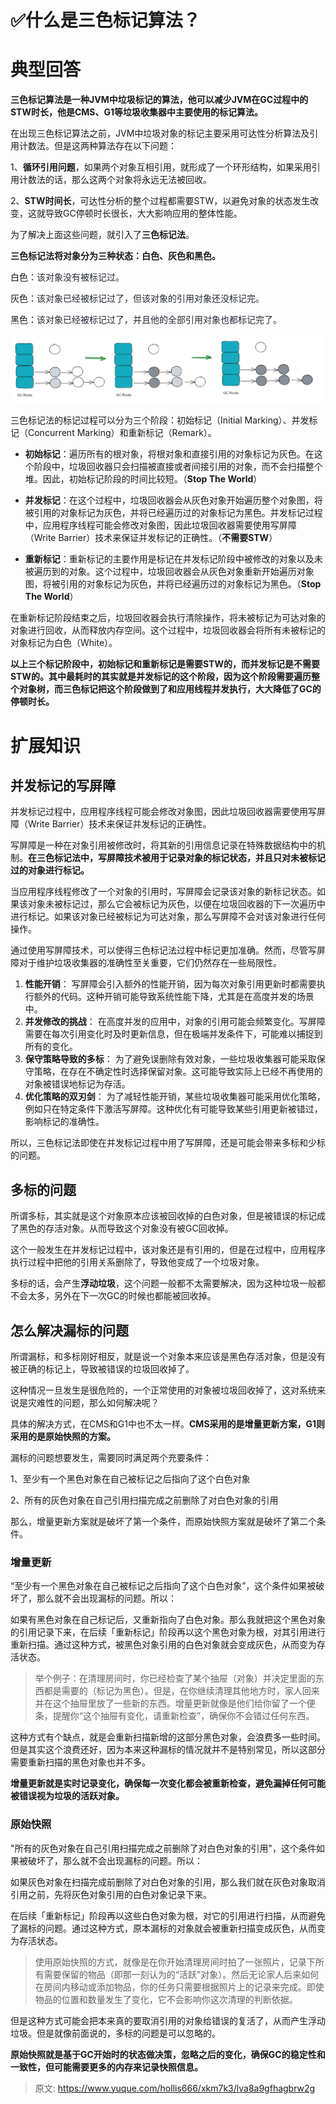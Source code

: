 # ✅什么是三色标记算法？

# 典型回答


**三色标记算法是一种JVM中垃圾标记的算法，他可以减少JVM在GC过程中的STW时长，他是CMS、G1等垃圾收集器中主要使用的标记算法。**



在出现三色标记算法之前，JVM中垃圾对象的标记主要采用可达性分析算法及引用计数法。但是这两种算法存在以下问题：



1、**循环引用问题**，如果两个对象互相引用，就形成了一个环形结构，如果采用引用计数法的话，那么这两个对象将永远无法被回收。



2、**STW时间长**，可达性分析的整个过程都需要STW，以避免对象的状态发生改变，这就导致GC停顿时长很长，大大影响应用的整体性能。



为了解决上面这些问题，就引入了**三色标记法**。



**三色标记法将对象分为三种状态：白色、灰色和黑色。**



白色：<font style="color:rgb(37, 41, 51);">该对象没有被标记过。</font>

灰色：<font style="color:rgb(37, 41, 51);">该对象已经被标记过了，但该对象的引用对象还没标记完。</font>

黑色：<font style="color:rgb(37, 41, 51);">该对象已经被标记过了，并且他的全部引用对象也都标记完了。</font>

<font style="color:rgb(37, 41, 51);"></font>

![1678616351411-1a4bf73b-4ddf-4eea-a630-782cba47a061.png](./img/wwhBEto62NIjErHM/1678616351411-1a4bf73b-4ddf-4eea-a630-782cba47a061-969542.png)

<font style="color:rgb(37, 41, 51);"></font>

三色标记法的标记过程可以分为三个阶段：初始标记（Initial Marking）、并发标记（Concurrent Marking）和重新标记（Remark）。



+ **初始标记**：遍历所有的根对象，将根对象和直接引用的对象标记为灰色。在这个阶段中，垃圾回收器只会扫描被直接或者间接引用的对象，而不会扫描整个堆。因此，初始标记阶段的时间比较短。（**Stop The World**）



+ **并发标记**：在这个过程中，垃圾回收器会从灰色对象开始遍历整个对象图，将被引用的对象标记为灰色，并将已经遍历过的对象标记为黑色。并发标记过程中，应用程序线程可能会修改对象图，因此垃圾回收器需要使用写屏障（Write Barrier）技术来保证并发标记的正确性。（**不需要STW**）



+ **重新标记**：重新标记的主要作用是标记在并发标记阶段中被修改的对象以及未被遍历到的对象。这个过程中，垃圾回收器会从灰色对象重新开始遍历对象图，将被引用的对象标记为灰色，并将已经遍历过的对象标记为黑色。（**Stop The World**）



在重新标记阶段结束之后，垃圾回收器会执行清除操作，将未被标记为可达对象的对象进行回收，从而释放内存空间。这个过程中，垃圾回收器会将所有未被标记的对象标记为白色（White）。



**以上三个标记阶段中，初始标记和重新标记是需要STW的，而并发标记是不需要STW的。其中最耗时的其实就是并发标记的这个阶段，因为这个阶段需要遍历整个对象树，而三色标记把这个阶段做到了和应用线程并发执行，大大降低了GC的停顿时长。**



# 扩展知识


## 并发标记的写屏障


并发标记过程中，应用程序线程可能会修改对象图，因此垃圾回收器需要使用写屏障（Write Barrier）技术来保证并发标记的正确性。



写屏障是一种在对象引用被修改时，将其新的引用信息记录在特殊数据结构中的机制。**在三色标记法中，写屏障技术被用于记录对象的标记状态，并且只对未被标记过的对象进行标记。**



当应用程序线程修改了一个对象的引用时，写屏障会记录该对象的新标记状态。如果该对象未被标记过，那么它会被标记为灰色，以便在垃圾回收器的下一次遍历中进行标记。如果该对象已经被标记为可达对象，那么写屏障不会对该对象进行任何操作。



通过使用写屏障技术，可以使得三色标记法过程中标记更加准确。然而，尽管写屏障对于维护垃圾收集器的准确性至关重要，它们仍然存在一些局限性。



1. **性能开销**： 写屏障会引入额外的性能开销，因为每次对象引用更新时都需要执行额外的代码。这种开销可能导致系统性能下降，尤其是在高度并发的场景中。
2. **并发修改的挑战**： 在高度并发的应用中，对象的引用可能会频繁变化。写屏障需要在每次引用变化时及时更新信息，但在极端并发条件下，可能难以捕捉到所有的变化。
3. **保守策略导致的多标**： 为了避免误删除有效对象，一些垃圾收集器可能采取保守策略，在存在不确定性时选择保留对象。这可能导致实际上已经不再使用的对象被错误地标记为存活。
4. **优化策略的双刃剑**： 为了减轻性能开销，某些垃圾收集器可能采用优化策略，例如只在特定条件下激活写屏障。这种优化有可能导致某些引用更新被错过，影响标记的准确性。



所以，三色标记法即使在并发标记过程中用了写屏障，还是可能会带来多标和少标的问题。



## 多标的问题


所谓多标，其实就是这个对象原本应该被回收掉的白色对象，但是被错误的标记成了黑色的存活对象。从而导致这个对象没有被GC回收掉。



这个一般发生在并发标记过程中，该对象还是有引用的，但是在过程中，应用程序执行过程中把他的引用关系删除了，导致他变成了一个垃圾对象。



多标的话，会产生**浮动垃圾**，这个问题一般都不太需要解决，因为这种垃圾一般都不会太多，另外在下一次GC的时候也都能被回收掉。



## 怎么解决漏标的问题


所谓漏标，和多标刚好相反，就是说一个对象本来应该是黑色存活对象，但是没有被正确的标记上，导致被错误的垃圾回收掉了。



这种情况一旦发生是很危险的，一个正常使用的对象被垃圾回收掉了，这对系统来说是灾难性的问题，那么如何解决呢？



具体的解决方式，在CMS和G1中也不太一样。**CMS采用的是增量更新方案，G1则采用的是原始快照的方案。**



漏标的问题想要发生，需要同时满足两个充要条件：



1、至少有一个黑色对象在自己被标记之后指向了这个白色对象

2、所有的灰色对象在自己引用扫描完成之前删除了对白色对象的引用



那么，增量更新方案就是破坏了第一个条件，而原始快照方案就是破坏了第二个条件。



### 增量更新


“至少有一个黑色对象在自己被标记之后指向了这个白色对象”，这个条件如果被破坏了，那么就不会出现漏标的问题。所以：



如果有黑色对象在自己标记后，又重新指向了白色对象。那么我就把这个黑色对象的引用记录下来，在后续「重新标记」阶段再以这个黑色对象为根，对其引用进行重新扫描。通过这种方式，被黑色对象引用的白色对象就会变成灰色，从而变为存活状态。



> 举个例子：在清理房间时，你已经检查了某个抽屉（对象）并决定里面的东西都是需要的（标记为黑色）。但是，在你继续清理其他地方时，家人回来并在这个抽屉里放了一些新的东西。增量更新就像是他们给你留了一个便条，提醒你“这个抽屉有变化，请重新检查”，确保你不会错过任何东西。
>



这种方式有个缺点，就是会重新扫描新增的这部分黑色对象，会浪费多一些时间。但是其实这个浪费还好，因为本来这种漏标的情况就并不是特别常见，所以这部分需要重新扫描的黑色对象也并不多。



**增量更新就是实时记录变化，确保每一次变化都会被重新检查，避免漏掉任何可能被错误视为垃圾的活跃对象。**



### 原始快照


"所有的灰色对象在自己引用扫描完成之前删除了对白色对象的引用"，这个条件如果被破坏了，那么就不会出现漏标的问题。所以：



如果灰色对象在扫描完成前删除了对白色对象的引用，那么我们就在灰色对象取消引用之前，先将灰色对象引用的白色对象记录下来。



在后续「重新标记」阶段再以这些白色对象为根，对它的引用进行扫描，从而避免了漏标的问题。通过这种方式，原本漏标的对象就会被重新扫描变成灰色，从而变为存活状态。



> 使用原始快照的方式，就像是在你开始清理房间时拍了一张照片，记录下所有需要保留的物品（即那一刻认为的“活跃”对象）。然后无论家人后来如何在房间内移动或添加物品，你的任务只需要根据照片上的记录来完成。即使物品的位置和数量发生了变化，它不会影响你这次清理的判断依据。
>



但是这种方式可能会把本来真的要取消引用的对象给错误的复活了，从而产生浮动垃圾。但是就像前面说的，多标的问题是可以忽略的。



**原始快照就是基于GC开始时的状态做决策，忽略之后的变化，确保GC的稳定性和一致性，但可能需要更多的内存来记录快照信息。**



> 原文: <https://www.yuque.com/hollis666/xkm7k3/lva8a9gfhagbrw2g>